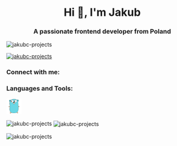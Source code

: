 <h1 align="center">Hi 👋, I'm Jakub</h1>
<h3 align="center">A passionate frontend developer from Poland</h3>

<p align="left"> <img src="https://komarev.com/ghpvc/?username=jakubc-projects&label=Profile%20views&color=0e75b6&style=flat" alt="jakubc-projects" /> </p>

<p align="left"> <a href="https://github.com/ryo-ma/github-profile-trophy"><img src="https://github-profile-trophy.vercel.app/?username=jakubc-projects" alt="jakubc-projects" /></a> </p>

<h3 align="left">Connect with me:</h3>
<p align="left">
</p>

<h3 align="left">Languages and Tools:</h3>
<p align="left"> <a href="https://golang.org" target="_blank" rel="noreferrer"> <img src="https://raw.githubusercontent.com/devicons/devicon/master/icons/go/go-original.svg" alt="go" width="40" height="40"/> </a> </p>

<p><img align="left" src="https://github-readme-stats.vercel.app/api/top-langs?username=jakubc-projects&show_icons=true&locale=en&layout=compact" alt="jakubc-projects" /></p>

<p>&nbsp;<img align="center" src="https://github-readme-stats.vercel.app/api?username=jakubc-projects&show_icons=true&locale=en" alt="jakubc-projects" /></p>

<p><img align="center" src="https://github-readme-streak-stats.herokuapp.com/?user=jakubc-projects&" alt="jakubc-projects" /></p>
